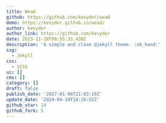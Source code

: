 ```yaml
---
title: Wead
github: https://github.com/kevyder/wead
demo: https://kevyder.github.io/wead/
author: kevyder
author_link: https://github.com/kevyder
date: 2023-11-28T08:55:33.430Z
description: 'A simple and clean @jekyll theme. :ok_hand:'
ssg:
  - Jekyll
css:
  - SCSS
ui: []
cms: []
category: []
draft: false
publish_date: '2017-01-06T21:03:19Z'
update_date: '2024-04-19T18:26:52Z'
github_star: 14
github_fork: 5
---
```


